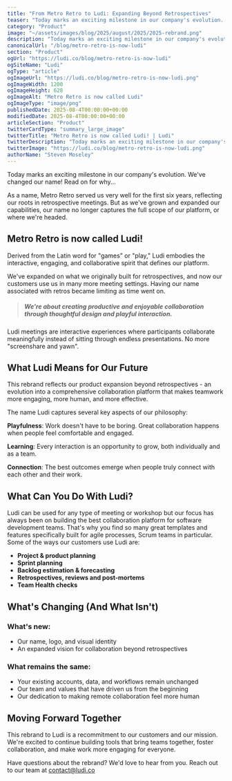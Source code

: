 ```yaml
---
title: "From Metro Retro to Ludi: Expanding Beyond Retrospectives"
teaser: "Today marks an exciting milestone in our company's evolution. Metro Retro is now Ludi, reflecting our vision for collaboration beyond retrospectives."
category: "Product"
image: "~/assets/images/blog/2025/august/2025/2025-rebrand.png"
description: "Today marks an exciting milestone in our company's evolution. Metro Retro is now Ludi, reflecting our vision for collaboration beyond retrospectives."
canonicalUrl: "/blog/metro-retro-is-now-ludi"
section: "Product"
ogUrl: "https://ludi.co/blog/metro-retro-is-now-ludi"
ogSiteName: "Ludi"
ogType: "article"
ogImageUrl: "https://ludi.co/blog/metro-retro-is-now-ludi.png"
ogImageWidth: 1200
ogImageHeight: 628
ogImageAlt: "Metro Retro is now called Ludi"
ogImageType: "image/png"
publishedDate: 2025-08-4T00:00:00+00:00
modifiedDate: 2025-08-4T00:00:00+00:00
articleSection: "Product"
twitterCardType: "summary_large_image"
twitterTitle: "Metro Retro is now called Ludi! | Ludi"
twitterDescription: "Today marks an exciting milestone in our company's evolution. Metro Retro is now Ludi, reflecting our vision for collaboration beyond retrospectives."
twitterImage: "https://ludi.co/blog/metro-retro-is-now-ludi.png"
authorName: "Steven Moseley"
---
```


Today marks an exciting milestone in our company's evolution. We've changed our name! Read on for why...

As a name, Metro Retro served us very well for the first six years, reflecting our roots in retrospective meetings. But as we've grown and expanded our capabilities, our name no longer captures the full scope of our platform, or where we're headed.

## Metro Retro is now called Ludi!

Derived from the Latin word for "games" or "play," Ludi embodies the interactive, engaging, and collaborative spirit that defines our platform.

We've expanded on what we originally built for retrospectives, and now our customers use us in many more meeting settings. Having our name associated with retros became limiting as time went on.

> ##### We're about creating productive and enjoyable collaboration through thoughtful design and playful interaction.

Ludi meetings are interactive experiences where participants collaborate meaningfully instead of sitting through endless presentations. No more "screenshare and yawn".

## What Ludi Means for Our Future

This rebrand reflects our product expansion beyond retrospectives - an evolution into a comprehensive collaboration platform that makes teamwork more engaging, more human, and more effective.

The name Ludi captures several key aspects of our philosophy:

**Playfulness**: Work doesn't have to be boring. Great collaboration happens when people feel comfortable and engaged.

**Learning**: Every interaction is an opportunity to grow, both individually and as a team.

**Connection**: The best outcomes emerge when people truly connect with each other and their work.

## What Can You Do With Ludi?

Ludi can be used for any type of meeting or workshop but our focus has always been on building the best collaboration platform for software development teams. That's why you find so many great templates and features specifically built for agile processes, Scrum teams in particular. Some of the ways our customers use Ludi are:

- **Project & product planning**
- **Sprint planning**
- **Backlog estimation & forecasting**
- **Retrospectives, reviews and post-mortems**
- **Team Health checks**

## What's Changing (And What Isn't)

### What's new:

- Our name, logo, and visual identity
- An expanded vision for collaboration beyond retrospectives

### What remains the same:

- Your existing accounts, data, and workflows remain unchanged
- Our team and values that have driven us from the beginning
- Our dedication to making remote collaboration feel more human

## Moving Forward Together

This rebrand to Ludi is a recommitment to our customers and our mission. We're excited to continue building tools that bring teams together, foster collaboration, and make work more engaging for everyone.

Have questions about the rebrand? We'd love to hear from you. Reach out to our team at contact@ludi.co 